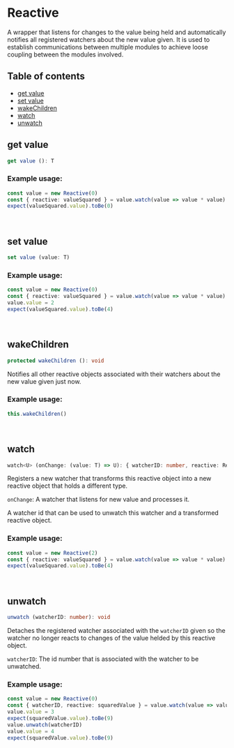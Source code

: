 # Reactive
A wrapper that listens for changes to the value being held and automatically notifies all registered watchers about the
new value given. It is used to establish communications between multiple modules to achieve loose coupling between the
modules involved.

## Table of contents
- [get value](https://github.com/ii887522/hydro/blob/master/docs/any/Reactive.md#get-value)
- [set value](https://github.com/ii887522/hydro/blob/master/docs/any/Reactive.md#set-value)
- [wakeChildren](https://github.com/ii887522/hydro/blob/master/docs/any/Reactive.md#wakeChildren)
- [watch](https://github.com/ii887522/hydro/blob/master/docs/any/Reactive.md#watch)
- [unwatch](https://github.com/ii887522/hydro/blob/master/docs/any/Reactive.md#unwatch)

## **get value**
```ts
get value (): T
```

### **Example usage:**
```ts
const value = new Reactive(0)
const { reactive: valueSquared } = value.watch(value => value * value)
expect(valueSquared.value).toBe(0)
```
<br />

## **set value**
```ts
set value (value: T)
```

### **Example usage:**
```ts
const value = new Reactive(0)
const { reactive: valueSquared } = value.watch(value => value * value)
value.value = 2
expect(valueSquared.value).toBe(4)
```
<br />

## **wakeChildren**
```ts
protected wakeChildren (): void
```
Notifies all other reactive objects associated with their watchers about the new value given just now.

### **Example usage:**
```ts
this.wakeChildren()
```
<br />

## **watch**
```ts
watch<U> (onChange: (value: T) => U): { watcherID: number, reactive: Reactive<U> }
```
Registers a new watcher that transforms this reactive object into a new reactive object that holds a different type.

`onChange`: A watcher that listens for new value and processes it.

A watcher id that can be used to unwatch this watcher and a transformed reactive object.

### **Example usage:**
```ts
const value = new Reactive(2)
const { reactive: valueSquared } = value.watch(value => value * value)
expect(valueSquared.value).toBe(4)
```
<br />

## **unwatch**
```ts
unwatch (watcherID: number): void
```
Detaches the registered watcher associated with the `watcherID` given so the watcher no longer reacts to changes of the
value helded by this reactive object.

`watcherID`: The id number that is associated with the watcher to be unwatched.

### **Example usage:**
```ts
const value = new Reactive(0)
const { watcherID, reactive: squaredValue } = value.watch(value => value * value)
value.value = 3
expect(squaredValue.value).toBe(9)
value.unwatch(watcherID)
value.value = 4
expect(squaredValue.value).toBe(9)
```
<br />
